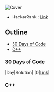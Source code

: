 ![Cover]()

* HackerRank : [Link](https://www.hackerrank.com/dashboard)

## Outline 
* [30 Days of Code](#30%20Days%20of%20Code)
* [C++](#C++)

### 30 Days of Code
|Day|Solution|
|0|[Link]()|

### C++
